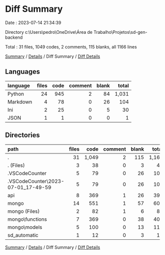 # Diff Summary

Date : 2023-07-14 21:34:39

Directory c:\\Users\\pedro\\OneDrive\\Área de Trabalho\\Projetos\\sd-gen-backend

Total : 31 files,  1049 codes, 2 comments, 115 blanks, all 1166 lines

[Summary](results.md) / [Details](details.md) / Diff Summary / [Diff Details](diff-details.md)

## Languages
| language | files | code | comment | blank | total |
| :--- | ---: | ---: | ---: | ---: | ---: |
| Python | 24 | 945 | 2 | 84 | 1,031 |
| Markdown | 4 | 78 | 0 | 26 | 104 |
| Ini | 2 | 25 | 0 | 5 | 30 |
| JSON | 1 | 1 | 0 | 0 | 1 |

## Directories
| path | files | code | comment | blank | total |
| :--- | ---: | ---: | ---: | ---: | ---: |
| . | 31 | 1,049 | 2 | 115 | 1,166 |
| . (Files) | 3 | 38 | 0 | 3 | 41 |
| .VSCodeCounter | 5 | 79 | 0 | 26 | 105 |
| .VSCodeCounter\\2023-07-01_17-49-59 | 5 | 79 | 0 | 26 | 105 |
| api | 8 | 369 | 1 | 26 | 396 |
| mongo | 14 | 551 | 1 | 57 | 609 |
| mongo (Files) | 2 | 82 | 1 | 6 | 89 |
| mongo\\functions | 7 | 369 | 0 | 38 | 407 |
| mongo\\models | 5 | 100 | 0 | 13 | 113 |
| sd_automatic | 1 | 12 | 0 | 3 | 15 |

[Summary](results.md) / [Details](details.md) / Diff Summary / [Diff Details](diff-details.md)